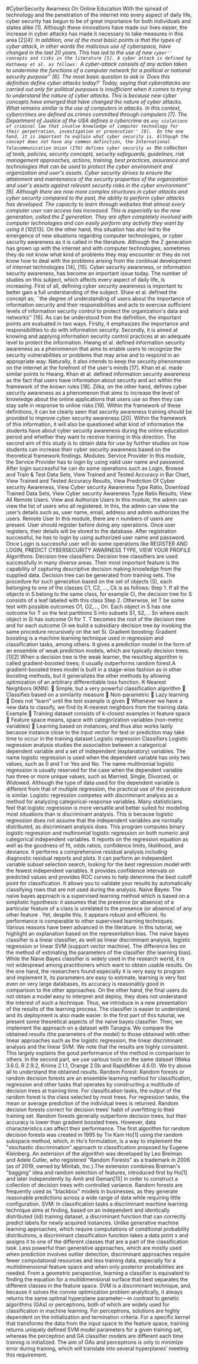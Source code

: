 #CyberSecurity Awarness On Online Education
With the spread of technology and the penetration of the internet into every aspect of daily life, cyber security has begun to be of great importance for both individuals and states alike [1]. Although these innovations have made our lives easier, the increase in cyber attacks has made it necessary to take measures in this area [2]_[4]. In addition, one of the most basic points is that the types of cyber attack, in other words the malicious use of cyberspace, have changed in the last 20 years. This has led to the use of new ``cyber'' concepts and risks in the literature [5].
A cyber attack is defined by Hathaway et al. as follows: ``A cyber-attack consists of any action taken to undermine the functions of a computer network for a political or national security purpose'' [6]. The most basic question to ask is `Does this definition define cyber attacks today?' Today, saying that cyberattacks are carried out only for political purposes is insufficient when it comes to trying to understand the nature of cyber attacks. This is because new cyber concepts have emerged that have changed the nature of cyber attacks. What remains similar is the use of computers in attacks. In this context, cybercrimes are defined as crimes committed through computers [7]. The Department of Justice of the USA defines a cybercrime as ``any violations of criminal law that involve knowledge of computer technology for their perpetration, investigation or prosecution'' [8]. 
On the one hand, it is important to explain what cyber security is. Although the concept does not have any common definition, the International Telecommunication Union (ITU) defines cyber security as ``the collection of tools, policies, security concepts, security safeguards, guidelines, risk management approaches, actions, training, best practices, assurance and technologies that can be used to protect the cyber environment and organization and user's assets. Cyber security strives to ensure the attainment and maintenance of the security properties of the organization and user's assets against relevant security risks in the cyber environment'' [9].
Although there are now more complex structures in cyber attacks and cyber security compared to the past, the ability to perform cyber attacks has developed. The capacity to learn through websites that almost every computer user can access has increased. This is especially so the new generation, called the Z generation. They are often completely involved with computer technologies and can easily perform any activity they want by using it [10]_[13].
On the other hand, this situation has also led to the emergence of new situations regarding computer technologies, or cyber security awareness as it is called in the literature. Although the Z generation has grown up with the internet and with computer technologies, sometimes they do not know what kind of problems they may encounter or they do not know how to deal with the problems arising from the continual development of internet technologies [14], [15].
Cyber security awareness, or information security awareness, has become an important issue today. The number of studies on this subject, which affects every aspect of daily life, is increasing. First of all, defining cyber security awareness is
important to better gain a full understanding of the subject. Shaw et al. defined the concept as; ``the degree of understanding of users about the importance of information security and their responsibilities and acts to exercise sufficient levels
of information security control to protect the organization's data and networks'' [16]. As can be understood from the definition, the important points are evaluated in two ways. Firstly, it emphasizes the importance and responsibilities to do with information security. Secondly, it is aimed at knowing and applying information security control practices at an adequate level to protect the information. 
Hwang et al. defined information security awareness as a phenomenon that aims to enable users to recognize the security vulnerabilities or problems that may arise and to respond in an appropriate way. Naturally, it also intends to keep the security phenomenon on the internet at the forefront of the user's minds [17]. Khan et al. made similar points to Hwang. Khan et al. defined information security awareness as the fact that users have information about security and act within the framework of the known rules [18]. Zilka, on the other hand, defines cyber security awareness as a phenomenon that aims to increase the level of knowledge about the online applications that users use so then they can stay safe in response to online risks [19]. Within the framework of these definitions, it can be clearly seen that security awareness training should be provided to improve cyber security awareness [20].
Within the framework of this information, it will also be questioned what kind of information the students have about cyber security awareness during the online education period and whether they want to receive training in this direction. The second aim of this study is to obtain data for use by further studies on how students can increase their cyber security awareness based on the theoretical framework findings.
Modules:
Service Provider
In this module, the Service Provider has to login by using valid user name and password. After login successful he can do some operations such as          Login, Browse and Train & Test Data Sets, View Trained and Tested Accuracy in Bar Chart, View Trained and Tested Accuracy Results, View Prediction Of Cyber security Awareness, View Cyber security Awareness Type Ratio, Download Trained Data Sets, View Cyber security Awareness Type Ratio Results, View All Remote Users.
View and Authorize Users
In this module, the admin can view the list of users who all registered. In this, the admin can view the user’s details such as, user name, email, address and admin authorizes the users.
Remote User
In this module, there are n numbers of users are present. User should register before doing any operations. Once user registers, their details will be stored to the database.  After registration successful, he has to login by using authorized user name and password. Once Login is successful user will do some operations like REGISTER AND LOGIN, PREDICT CYBERSECURITY AWARNESS TYPE, VIEW YOUR PROFILE
Algorithms:
Decision tree classifiers:
Decision tree classifiers are used successfully in many diverse areas. Their most important feature is the capability of capturing descriptive decision making knowledge from the supplied data. Decision tree can be generated from training sets. The procedure for such generation based on the set of objects (S), each belonging to one of the classes C1, C2, …, Ck is as follows:
Step 1. If all the objects in S belong to the same class, for example Ci, the decision tree for S consists of a  leaf labeled with this class
Step 2. Otherwise, let T be some test with possible outcomes O1, O2,…, On. Each object in S has one outcome for T so the test partitions S into subsets S1, S2,… Sn where each object in Si has outcome Oi for T. T becomes the root of the decision tree and for each outcome Oi we build a subsidiary decision tree by invoking the same procedure recursively on the set Si.
Gradient boosting: 
Gradient boosting is a machine learning technique used in regression and classification tasks, among others. It gives a prediction model in the form of an ensemble of weak prediction models, which are typically decision trees.[1][2] When a decision tree is the weak learner, the resulting algorithm is called gradient-boosted trees; it usually outperforms random forest.A gradient-boosted trees model is built in a stage-wise fashion as in other boosting methods, but it generalizes the other methods by allowing optimization of an arbitrary differentiable loss function.
K-Nearest Neighbors (KNN):
	Simple, but a very powerful classification algorithm
	Classifies based on a similarity measure
	Non-parametric 
	Lazy learning
	Does not “learn” until the test example is given
	Whenever we have a new data to classify, we find its K-nearest neighbors from the training data
Example
	Training dataset consists of k-closest examples in feature space
	Feature space means, space with categorization variables (non-metric variables)
	Learning based on instances, and thus also works lazily because instance close to the input vector for test or prediction may take time to occur in the training dataset
Logistic regression Classifiers
Logistic regression analysis studies the association between a categorical dependent variable and a set of independent (explanatory) variables. The name logistic regression is used when the dependent variable has only two values, such as 0 and 1 or Yes and No. The name multinomial logistic regression is usually reserved for the case when the dependent variable has three or more unique values, such as Married, Single, Divorced, or Widowed. Although the type of data used for the dependent variable is different from that of multiple regression, the practical use of the procedure is similar.
Logistic regression competes with discriminant analysis as a method for analyzing categorical-response variables. Many statisticians feel that logistic regression is more versatile and better suited for modeling most situations than is discriminant analysis. This is because logistic regression does not assume that the independent variables are normally distributed, as discriminant analysis does.
This program computes binary logistic regression and multinomial logistic regression on both numeric and categorical independent variables. It reports on the regression equation as well as the goodness of fit, odds ratios, confidence limits, likelihood, and deviance. It performs a comprehensive residual analysis including diagnostic residual reports and plots. It can perform an independent variable subset selection search, looking for the best regression model with the fewest independent variables. It provides confidence intervals on predicted values and provides ROC curves to help determine the best cutoff point for classification. It allows you to validate your results by automatically classifying rows that are not used during the analysis.
Naïve Bayes:
The naive bayes approach is a supervised learning method which is based on a simplistic hypothesis: it assumes that the presence (or absence) of a particular feature of a class is unrelated to the presence (or absence) of any other feature .
Yet, despite this, it appears robust and efficient. Its performance is comparable to other supervised learning techniques. Various reasons have been advanced in the literature. In this tutorial, we highlight an explanation based on the representation bias. The naive bayes classifier is a linear classifier, as well as linear discriminant analysis, logistic regression or linear SVM (support vector machine). The difference lies on the method of estimating the parameters of the classifier (the learning bias).
While the Naive Bayes classifier is widely used in the research world, it is not widespread among practitioners which want to obtain usable results. On the one hand, the researchers found especially it is very easy to program and implement it, its parameters are easy to estimate, learning is very fast even on very large databases, its accuracy is reasonably good in comparison to the other approaches. On the other hand, the final users do not obtain a model easy to interpret and deploy, they does not understand the interest of such a technique.
Thus, we introduce in a new presentation of the results of the learning process. The classifier is easier to understand, and its deployment is also made easier. In the first part of this tutorial, we present some theoretical aspects of the naive bayes classifier. Then, we implement the approach on a dataset with Tanagra. We compare the obtained results (the parameters of the model) to those obtained with other linear approaches such as the logistic regression, the linear discriminant analysis and the linear SVM. We note that the results are highly consistent. This largely explains the good performance of the method in comparison to others. In the second part, we use various tools on the same dataset (Weka 3.6.0, R 2.9.2, Knime 2.1.1, Orange 2.0b and RapidMiner 4.6.0). We try above all to understand the obtained results.
Random Forest: 
Random forests or random decision forests are an ensemble learning method for classification, regression and other tasks that operates by constructing a multitude of decision trees at training time. For classification tasks, the output of the random forest is the class selected by most trees. For regression tasks, the mean or average prediction of the individual trees is returned. Random decision forests correct for decision trees' habit of overfitting to their training set. Random forests generally outperform decision trees, but their accuracy is lower than gradient boosted trees. However, data characteristics can affect their performance.
The first algorithm for random decision forests was created in 1995 by Tin Kam Ho[1] using the random subspace method, which, in Ho's formulation, is a way to implement the "stochastic discrimination" approach to classification proposed by Eugene Kleinberg. 
An extension of the algorithm was developed by Leo Breiman and Adele Cutler, who registered "Random Forests" as a trademark in 2006 (as of 2019, owned by Minitab, Inc.).The extension combines Breiman's "bagging" idea and random selection of features, introduced first by Ho[1] and later independently by Amit and Geman[13] in order to construct a collection of decision trees with controlled variance.
Random forests are frequently used as "blackbox" models in businesses, as they generate reasonable predictions across a wide range of data while requiring little configuration.
SVM: 
In classification tasks a discriminant machine learning technique aims at finding, based on an independent and identically distributed (iid) training dataset, a discriminant function that can correctly predict labels for newly acquired instances. Unlike generative machine learning approaches, which require computations of conditional probability distributions, a discriminant classification function takes a data point x and assigns it to one of the different classes that are a part of the classification task. Less powerful than generative approaches, which are mostly used when prediction involves outlier detection, discriminant approaches require fewer computational resources and less training data, especially for a multidimensional feature space and when only posterior probabilities are needed. From a geometric perspective, learning a classifier is equivalent to finding the equation for a multidimensional surface that best separates the different classes in the feature space.
SVM is a discriminant technique, and, because it solves the convex optimization problem analytically, it always returns the same optimal hyperplane parameter—in contrast to genetic algorithms (GAs) or perceptrons, both of which are widely used for classification in machine learning. For perceptrons, solutions  are highly dependent on the initialization and termination criteria. For a specific kernel that transforms the data from the input space to the feature space, training returns uniquely defined SVM model parameters for a given training set, whereas the perceptron and GA classifier models are different each time training is initialized. The aim of GAs and perceptrons is only to minimize error during training, which will translate into several hyperplanes’ meeting this requirement.

